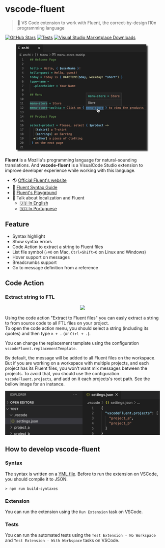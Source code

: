 # vscode-fluent

> 💬 VS Code extension to work with Fluent, the correct-by-design l10n programming language

[![GitHub Stars](https://flat.badgen.net/github/stars/macabeus/vscode-fluent?icon=github)](https://github.com/macabeus/vscode-fluent)
[![Tests](https://flat.badgen.net/github/checks/macabeus/vscode-fluent/master/Test?icon=github)](https://github.com/macabeus/vscode-fluent)
[![Visual Studio Marketplace Downloads](https://flat.badgen.net/vs-marketplace/d/macabeus.vscode-fluent?icon=visualstudio)](https://marketplace.visualstudio.com/items?itemName=macabeus.vscode-fluent)

<p align="center">
  <img height="350px" src="./docs/featured-image.png">
</p>

**Fluent** is a Mozilla's programming language for natural-sounding translations. And **vscode-fluent** is a VisualCode Studio extension to improve developer experience while working with this language.

- 🌎 [Official Fluent's website](https://projectfluent.org/)
- 📓 [Fluent Syntax Guide](https://www.projectfluent.org/fluent/guide/)
- 🎢 [Fluent's Playground](https://projectfluent.org/play/)
- 🎥 Talk about localization and Fluent
  - [🇺🇸 In English](https://youtu.be/kHHFcuQq70k?t=357)
  - [🇧🇷 In Portuguese](https://youtu.be/nJnAVUIyf5U?t=76)

## Feature

- Syntax highlight
- Show syntax errors
- Code Action to extract a string to Fluent files
- List file symbol (`⇧⌘O` on Mac, `Ctrl+Shift+O` on Linux and Windows)
- Hover support on messages
- Breadcrumbs support
- Go to message definition from a reference

## Code Action

### Extract string to FTL

<p align="center">
  <img height="350px" src="./docs/extract-to-fluent.gif">
</p>

Using the code action "Extract to Fluent files" you can easly extract a string to from source code to all FTL files on your project.<br />
To open the code action menu, you should select a string (including its quotes) and then type `⌘ + .` (or `Ctrl + .`).

You can change the replacement template using the configuration `vscodeFluent.replacementTemplate`.

By default, the message will be added to all Fluent files on the workspace. But if you are working on a workspace with multiple projects, and each project has its Fluent files, you won't want mix messages between the projects. To avoid that, you should use the configuration `vscodeFluent.projects`, and add on it each projects's root path. See the bellow image for an instance.

<p align="center">
  <img src="./docs/config-projects.png">
</p>

## How to develop vscode-fluent

### Syntax

The syntax is written on a [YML file](./syntaxes/fluent.tmLanguage.yml). Before to run the extension on VSCode, you should compile it to JSON.

```
> npm run build-syntaxes
```

### Extension

You can run the extension using the `Run Extension` task on VSCode.

### Tests

You can run the automated tests using the `Test Extension - No Workspace` and `Test Extension - With Workspace` tasks on VSCode.
